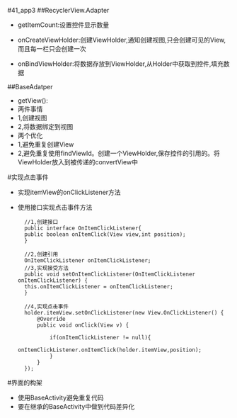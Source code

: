 #41_app3
##RecyclerView.Adapter
- getItemCount:设置控件显示数量
- onCreateViewHolder:创建ViewHolder,通知创建视图,只会创建可见的View,而且每一栏只会创建一次

- onBindViewHolder:将数据存放到ViewHolder,从Holder中获取到控件,填充数据

##BaseAdatper
- getView():
- 两件事情
- 1,创建视图
- 2,将数据绑定到视图
- 两个优化
- 1,避免重复创建View
- 2,避免重复使用findViewId。创建一个ViewHolder,保存控件的引用的。将ViewHolder放入到被传递的convertView中

#实现点击事件
- 实现itemView的onClickListener方法
- 使用接口实现点击事件方法

        //1,创建接口
    	public interface OnItemClickListener{
        public boolean onItemClick(View view,int position);
    	}
    	
		//2,创建引用
    	OnItemClickListener onItemClickListener;
    	//3,实现接受方法
    	public void setOnItemClickListener(OnItemClickListener onItemClickListener) {
        this.onItemClickListener = onItemClickListener;
    	}

      	//4,实现点击事件
        holder.itemView.setOnClickListener(new View.OnClickListener() {
            @Override
            public void onClick(View v) {

                if(onItemClickListener != null){
                    onItemClickListener.onItemClick(holder.itemView,position);
                }
            }
        });

#界面的构架
- 使用BaseActivity避免重复代码
- 要在继承的BaseActivity中做到代码差异化

